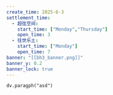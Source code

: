 ```yaml
---
create_time: 2025-6-3
settlement_time:
  - 超弦空间: 
    start_time: ["Monday","Thursday"]
    open_time: 3
  - 往世乐土: 
    start_time: ["Monday"]
    open_time: 7
banner: "[[bh3_banner.png]]"
banner_y: 0.2
banner_lock: true
---
```


```dataviewjs
dv.paragph("asd")
```
